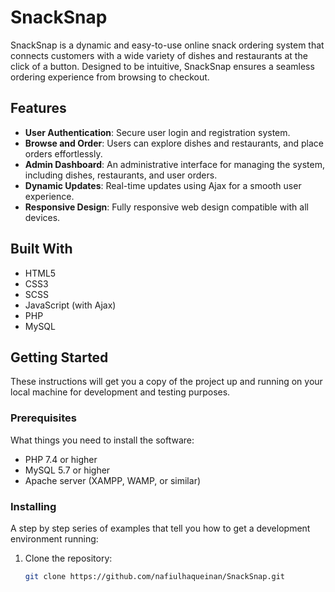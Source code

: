 # SnackSnap

SnackSnap is a dynamic and easy-to-use online snack ordering system that connects customers with a wide variety of dishes and restaurants at the click of a button. Designed to be intuitive, SnackSnap ensures a seamless ordering experience from browsing to checkout.

## Features

- **User Authentication**: Secure user login and registration system.
- **Browse and Order**: Users can explore dishes and restaurants, and place orders effortlessly.
- **Admin Dashboard**: An administrative interface for managing the system, including dishes, restaurants, and user orders.
- **Dynamic Updates**: Real-time updates using Ajax for a smooth user experience.
- **Responsive Design**: Fully responsive web design compatible with all devices.

## Built With

- HTML5
- CSS3
- SCSS
- JavaScript (with Ajax)
- PHP
- MySQL

## Getting Started

These instructions will get you a copy of the project up and running on your local machine for development and testing purposes.

### Prerequisites

What things you need to install the software:

- PHP 7.4 or higher
- MySQL 5.7 or higher
- Apache server (XAMPP, WAMP, or similar)

### Installing

A step by step series of examples that tell you how to get a development environment running:

1. Clone the repository:
   ```bash
   git clone https://github.com/nafiulhaqueinan/SnackSnap.git
